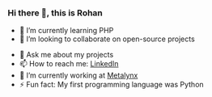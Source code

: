 ### Hi there 👋, this is Rohan

- 🌱 I’m currently learning PHP
- 👯 I’m looking to collaborate on open-source projects
<!-- - 🤔 I’m looking for help with ... -->
- 💬 Ask me about my projects
- 📫 How to reach me: 
  <a href="https://www.linkedin.com/in/rohananandpandit/">LinkedIn</a>
- 🔭 I’m currently working at <a href="https://www.linkedin.com/company/metalynx/">Metalynx</a>
- ⚡ Fun fact: My first programming language was Python


